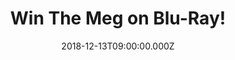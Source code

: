 ---
campaign-uuid: "c-d7a57cc8-a378-4ff8-9db1-e2b9d136183b"
type: "Preview"
category: "Entertainment"
date: "2018-12-13T09:00:00.000Z"
end-date: "2019-01-14T04:59:00.000Z"
disable-form: false
is_promoted: false
has_entry_page: true
title: "Win The Meg on Blu-Ray!"
competition-description: "<p>A deep-sea submersible filled with an international research\
  \ crew lies disabled at the bottom of the Pacific after having been attacked by\
  \ a massive shark previously thought to be extinct. With time running out, expert\
  \ deep sea rescue diver Jonas Taylor (Jason Statham) is recruited by a visionary\
  \ Chinese oceanographer (Winston Chao) to save the crew—and the ocean itself—from\
  \ this unstoppable threat: a pre-historic 75-foot-long shark known as the Megalodon.</p>"
hero-header: "Win The Meg on Blu-Ray!"
terms-confirmation: "N/A"
banner-img: "https://assets.expresslyapp.com/asset-e20b4d0c-4b08-48ed-ac23-f75223e32fa6.jpg"
logo-left-href: "aaa.nme.com"
logo-left-image: "https://assets.expresslyapp.com/asset-b5ada685-ac1b-48dd-b254-65ec3aa98808.jpg"
logo-left-title: "NME AAA"
bg-image-hero: "https://assets.expresslyapp.com/asset-e6373e8d-395b-41ff-acc5-661027d0fc75.jpg"
bg-image-first: "https://assets.expresslyapp.com/asset-755714a5-17b9-4c5d-a346-62b298e976bb.jpg"
section1-content: "<p>Rounding out the international main cast of \"The Meg\" are\
  \ Rainn Wilson (TV's \"The Office,\" \"Super\"), Ruby Rose (\"xXx: Return of Xander\
  \ Cage,\" TV's \"Orange is the New Black\"), Winston Chao (\"Skiptrace,\" “Kabali”\
  ),… and many more amazing character you won’t want to miss in this incredible movie.</p>\r\
  \n<p>Could the Carcharodon Megalodon - the largest marine predator that ever existed\
  \ - still be alive ... and on the hunt? If you want to guess it yourself, think\
  \ no more and enter the form below for a chance to win it and get your weekend sorted\
  \ now! </p>"
entry-title: "Win The Meg on Blu-Ray!"
entry-content: "Enter the draw to win The Meg on Blu-Ray by completing the form below\
  \ before 23:59 EST on 13th of January 2019."
has-winner: false
prize-description: "The Meg on Blu-Ray."
special-conditions: "Multiple entries are allowed up to one every day.\r\nThis competition\
  \ is also available on: http://club.expressly.io/competitons/the-meg-blu-ray"
country-restrictions:
- "US"
---